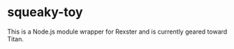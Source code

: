squeaky-toy
===========

This is a Node.js module wrapper for Rexster and is currently geared toward Titan.
